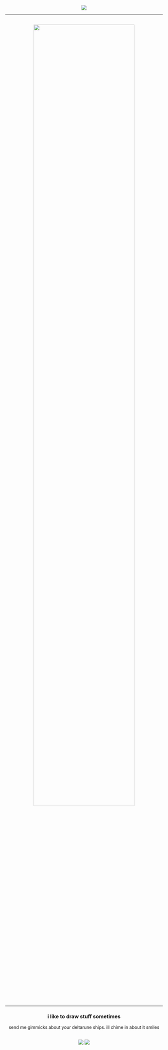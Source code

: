 <div align="center">
  <img src="https://visitor-badge.laobi.icu/badge?page_id=polymikez.visitor-badge&left_color=green&right_color=lightgrey&left_text=pluey-euthanasia-funds ">
  <hr>
  <br>
   <img src="https://github.com/polymikez/images/blob/main/ezgif.com-animated-gif-maker%20(1).gif?raw=true" width="80%" height="auto">
  <br>
  <hr>
  <h3>i like to draw stuff sometimes</h3>
  <p>send me gimmicks about your deltarune ships. ill chime in about it smiles</p>
  <br>
  <img src="https://github.com/polymikez/images/blob/main/ezgif.com-animated-gif-maker%20(3).gif?raw=true">
  <img src="https://github.com/polymikez/images/blob/main/ezgif.com-animated-gif-maker%20(2).gif?raw=true">
</div>
